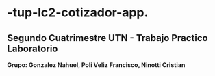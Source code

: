 <h1> -tup-lc2-cotizador-app.</h1>
<h2>Segundo Cuatrimestre UTN - Trabajo Practico Laboratorio</h2
<h3><b>Grupo: Gonzalez Nahuel, Poli Veliz Francisco, Ninotti Cristian</b></h3>
